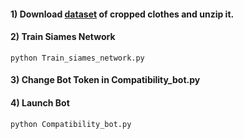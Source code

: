 #### 1) Download [dataset](https://drive.google.com/file/d/1FFFVOpWLMpwyqq4oFeM13PqoY0Wp-Vng/view?usp=sharing) of cropped clothes and unzip it.
#### 2) Train Siames Network
```
python Train_siames_network.py
```
#### 3) Change Bot Token in Compatibility_bot.py
#### 4) Launch Bot
```
python Compatibility_bot.py
```
